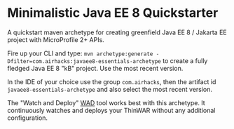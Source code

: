 # Minimalistic Java EE 8 Quickstarter

A quickstart maven archetype for creating greenfield Java EE 8 / Jakarta EE project with MicroProfile 2+ APIs.


Fire up your CLI and type:
```mvn archetype:generate -Dfilter=com.airhacks:javaee8-essentials-archetype```
to create a fully fledged Java EE 8 "kB" project. Use the most recent version.

In the IDE of your choice use the group ```com.airhacks```, then the artifact id ```javaee8-essentials-archetype``` and also select the most recent version.

The "Watch and Deploy" [WAD](https://github.com/AdamBien/wad) tool works best with this archetype. It continuously watches and deploys your ThinWAR without any additional configuration.

